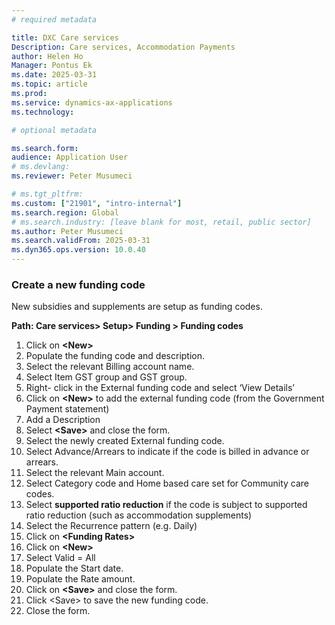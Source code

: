 ```yaml
---
# required metadata

title: DXC Care services 
Description: Care services, Accommodation Payments
author: Helen Ho
Manager: Pontus Ek
ms.date: 2025-03-31
ms.topic: article
ms.prod: 
ms.service: dynamics-ax-applications
ms.technology: 

# optional metadata

ms.search.form: 
audience: Application User
# ms.devlang: 
ms.reviewer: Peter Musumeci 

# ms.tgt_pltfrm: 
ms.custom: ["21901", "intro-internal"]
ms.search.region: Global
# ms.search.industry: [leave blank for most, retail, public sector]
ms.author: Peter Musumeci
ms.search.validFrom: 2025-03-31
ms.dyn365.ops.version: 10.0.40
---
```


### Create a new funding code

New subsidies and supplements are setup as funding codes.

**Path: Care services\> Setup\> Funding \> Funding codes**

1.  Click on **\<New\>**
2.  Populate the funding code and description.
3.  Select the relevant Billing account name.
4.  Select Item GST group and GST group.
5.  Right- click in the External funding code and select ‘View Details’
6.  Click on **\<New\>** to add the external funding code (from the Government Payment statement)
7.  Add a Description
8.  Select **\<Save\>** and close the form.
9.  Select the newly created External funding code.
10. Select Advance/Arrears to indicate if the code is billed in advance or arrears.
11. Select the relevant Main account.
12. Select Category code and Home based care set for Community care codes.
13. Select **supported ratio reduction** if the code is subject to supported ratio reduction (such as accommodation supplements)
14. Select the Recurrence pattern (e.g. Daily)
15. Click on **\<Funding Rates\>**
16. Click on **\<New\>**
17. Select Valid = All
18. Populate the Start date.
19. Populate the Rate amount.
20. Click on **\<Save\>** and close the form.
21. Click \<Save\> to save the new funding code.
22. Close the form.
    
